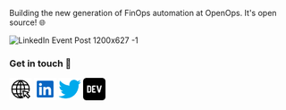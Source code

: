 Building the new generation of FinOps automation at OpenOps. It's open source! 🌐

![LinkedIn Event Post  1200x627 -1](https://github.com/user-attachments/assets/330d3faa-5d37-46b9-9384-f5208336ab80)

### Get in touch 💬

[<img src='https://raw.githubusercontent.com/alexandrudanpop/alexandrudanpop/master/website-click.svg' alt='website' height='40'>](https://alexandrudanpop.dev) [<img src='https://raw.githubusercontent.com/alexandrudanpop/alexandrudanpop/master/linkedin.svg' alt='linkedin' height='40'>](https://www.linkedin.com/in/alexandrudanpop/) [<img src='https://raw.githubusercontent.com/alexandrudanpop/alexandrudanpop/master/twitter-color.svg' alt='twitter' height='40'>](https://twitter.com/@alexandrudanpop) [<img src='https://raw.githubusercontent.com/alexandrudanpop/alexandrudanpop/master/dev-to.svg' alt='dev.to' height='40'>](https://dev.to/alexandrudanpop/)
